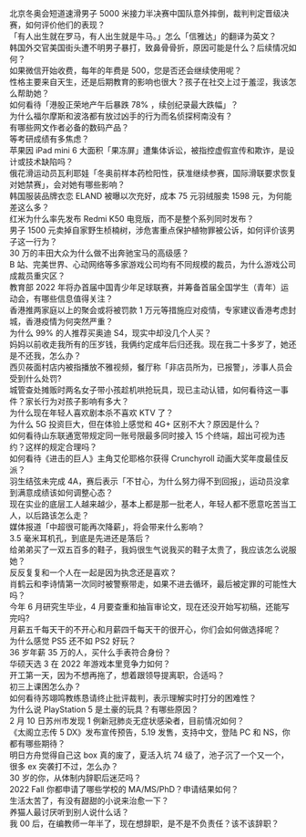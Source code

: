 北京冬奥会短道速滑男子 5000 米接力半决赛中国队意外摔倒，裁判判定晋级决赛，如何评价他们的表现？  
「有人出生就在罗马，有人出生就是牛马。」怎么「信雅达」的翻译为英文？  
韩国外交官美国街头遭不明男子暴打，致鼻骨骨折，原因可能是什么？后续情况如何？  
如果微信开始收费，每年的年费是 500，您是否还会继续使用呢？  
性格主要来自天生，还是后期教育的影响也很大？孩子在社交上过于羞涩，我该怎么帮助她？  
如何看待「港股正荣地产午后暴跌 78% ，续创纪录最大跌幅」？  
为什么福尔摩斯和波洛都有放过凶手的行为而名侦探柯南没有？  
有哪些网文作者必备的数码产品？  
等考研成绩有多焦虑？  
苹果因 iPad mini 6 大面积「果冻屏」遭集体诉讼，被指控虚假宣传和欺诈，是设计或技术缺陷吗？  
俄花滑运动员瓦利耶娃「冬奥前样本药检阳性，获准继续参赛，国际滑联要求恢复对她禁赛」，会对她有哪些影响？  
韩国服装品牌衣恋 ELAND 被曝以次充好，成本 75 元羽绒服卖 1598 元，为何能差这么多？  
红米为什么率先发布 Redmi K50 电竞版，而不是整个系列同时发布？  
男子 1500 元卖掉自家野生桢楠树，涉危害重点保护植物罪被公诉，如何评价该男子这一行为？  
30 万的丰田大众为什么做不出奔驰宝马的高级感？  
B 站、完美世界、心动网络等多家游戏公司均有不同规模的裁员，为什么游戏公司成裁员重灾区？  
教育部 2022 年将办首届中国青少年足球联赛，并筹备首届全国学生（青年）运动会，有哪些信息值得关注？  
香港推两家庭以上的聚会或将被罚款 1 万元等措施应对疫情，专家建议香港考虑封城，香港疫情为何突然严重？  
为什么 99% 的人推荐买奥迪 S4，现实中却没几个人买？  
妈妈以前收走我所有的压岁钱，我俩约定成年后归还我。现在我二十多岁了，她还是不还我，怎么办？  
西贝莜面村店内被指播放不雅视频，餐厅称「非店员所为，已报警」，涉事人员会受到什么处罚?  
城管查处摊贩时两名女子带小孩趁机哄抢玩具，现已主动认错，如何看待这一事件？家长行为对孩子影响有多大？  
为什么现在年轻人喜欢剧本杀不喜欢 KTV 了？  
为什么 5G 投资巨大，但在体验上感觉和 4G+ 区别不大？原因是什么？  
如何看待山东联通宽带规定同一账号限最多同时接入 15 个终端，超出可视为违约？这样的规定合理吗？  
如何看待《进击的巨人》主角艾伦耶格尔获得 Crunchyroll 动画大奖年度最佳反派？  
羽生结弦未完成 4A，赛后表示「不甘心，为什么努力得不到回报」，运动员没拿到满意成绩该如何调整心态？  
现在实业的底层工人越来越少，基本上都是那一批老人，年轻人都不愿意吃苦当工人，以后路该怎么走？  
媒体报道「中超很可能再次降薪」，将会带来什么影响？  
3.5 毫米耳机孔，到底是先进还是落后？  
给弟弟买了一双五百多的鞋子，我妈很生气说我买的鞋子太贵了，我应该怎么说服她？  
反反复复和一个人在一起是因为执念还是喜欢？  
肖鹤云和李诗情第一次同时被警察带走，如果不进去循环，最后被定罪的可能性大吗？  
今年 6 月研究生毕业，4 月要查重和抽盲审论文，现在还没开始写初稿，还能写完吗?  
月薪五千每天干的不开心和月薪四千每天干的很开心，你们会如何做选择呢？  
为什么感觉 PS5 还不如 PS2 好玩？  
36 岁年薪 35 万的人，买什么手表符合身份？  
华硕天选 3 在 2022 年游戏本里竞争力如何？  
开工第一天，因为不想再拖了，想着跟领导提离职，合适吗？  
初三上课困怎么办？  
如何看待苏翊鸣教练恳请终止批评裁判，表示理解实时打分的困难性？  
为什么说 PlayStation 5 是土豪的玩具？有哪些原因？  
2 月 10 日苏州市发现 1 例新冠肺炎无症状感染者，目前情况如何？  
《太阁立志传 5 DX》发布宣传预告，5.19 发售，支持中文，登陆 PC 和 NS，你都有哪些期待？  
明日方舟觉得自己这 box 真的废了，夏活入坑 74 级了，池子沉了一个又一个，很多 ex 突袭打不过，怎么办？  
30 岁的你，从体制内辞职后迷茫吗？  
2022 Fall 你都申请了哪些学校的 MA/MS/PhD？申请结果如何？  
生活太苦了，有没有甜甜的小说来治愈一下？  
养猫人最讨厌听到别人说什么话？  
我 00 后，在编教师一年半了，现在想辞职，是不是不负责任？该不该辞职？  
